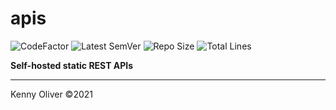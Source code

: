 # apis

![CodeFactor](https://www.codefactor.io/repository/github/KennyOliver/apis/badge?style=for-the-badge)
![Latest SemVer](https://img.shields.io/github/v/tag/KennyOliver/apis?label=version&sort=semver&style=for-the-badge)
![Repo Size](https://img.shields.io/github/repo-size/KennyOliver/apis?style=for-the-badge)
![Total Lines](https://img.shields.io/tokei/lines/github/KennyOliver/apis?style=for-the-badge)

**Self-hosted static REST APIs**

---
Kenny Oliver ©2021
